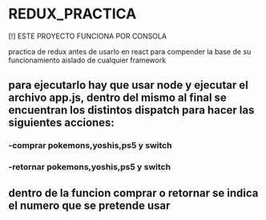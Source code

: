 # REDUX_PRACTICA
[!] ESTE PROYECTO FUNCIONA POR CONSOLA

practica de redux antes de usarlo en react para compender la base de su funcionamiento aislado de cualquier framework

## para ejecutarlo hay que usar node y ejecutar el archivo app.js, dentro del mismo al final se encuentran los distintos dispatch para hacer las siguientes acciones:
### -comprar pokemons,yoshis,ps5 y switch
### -retornar pokemons,yoshis,ps5 y switch
## dentro de la funcion comprar o retornar se indica el numero que se pretende usar
